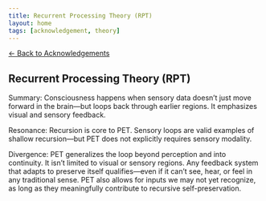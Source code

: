 ```yaml
---
title: Recurrent Processing Theory (RPT)
layout: home
tags: [acknowledgement, theory]
---
```


[← Back to Acknowledgements](../../acknowledgements)

## Recurrent Processing Theory (RPT)

Summary: Consciousness happens when sensory data doesn’t just move forward in the brain—but loops back through earlier regions. It emphasizes visual and sensory feedback.

Resonance: Recursion is core to PET. Sensory loops are valid examples of shallow recursion—but PET does not explicitly requires sensory modality.

Divergence: PET generalizes the loop beyond perception and into continuity. It isn’t limited to visual or sensory regions. Any feedback system that adapts to preserve itself qualifies—even if it can’t see, hear, or feel in any traditional sense. PET also allows for inputs we may not yet recognize, as long as they meaningfully contribute to recursive self-preservation.
